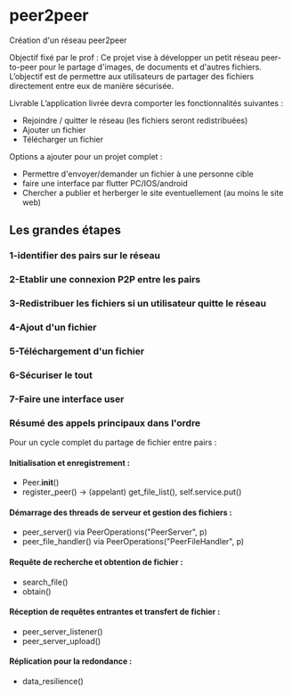 # peer2peer
Création d'un réseau peer2peer

Objectif fixé par le prof :
Ce projet vise à développer un petit réseau peer-to-peer pour le partage d'images, de documents et d'autres fichiers. L’objectif est de permettre aux utilisateurs de partager des fichiers directement entre eux de manière sécurisée.

Livrable
L’application livrée devra comporter les fonctionnalités suivantes :
- Rejoindre / quitter le réseau (les fichiers seront redistribuées)
- Ajouter un fichier
- Télécharger un fichier

Options a ajouter pour un projet complet :
- Permettre d'envoyer/demander un fichier à une personne cible
- faire une interface par flutter PC/IOS/android
- Chercher a publier et herberger le site eventuellement (au moins le site web)

## Les grandes étapes
### 1-identifier des pairs sur le réseau 
### 2-Etablir une connexion P2P entre les pairs
### 3-Redistribuer les fichiers si un utilisateur quitte le réseau
### 4-Ajout d'un fichier
### 5-Téléchargement d'un fichier
### 6-Sécuriser le tout
### 7-Faire une interface user

### Résumé des appels principaux dans l'ordre
Pour un cycle complet du partage de fichier entre pairs :

#### Initialisation et enregistrement :

- Peer.__init__()
- register_peer() → (appelant) get_file_list(), self.service.put()
#### Démarrage des threads de serveur et gestion des fichiers :

- peer_server() via PeerOperations("PeerServer", p)
- peer_file_handler() via PeerOperations("PeerFileHandler", p)
#### Requête de recherche et obtention de fichier :

- search_file()
- obtain()
#### Réception de requêtes entrantes et transfert de fichier :

- peer_server_listener()
- peer_server_upload()
#### Réplication pour la redondance :

- data_resilience()
